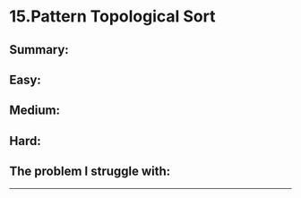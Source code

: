 # 15.Pattern Topological Sort

## Summary:







## Easy:



## Medium:



## Hard:



## The problem I  struggle with:

* * * 




